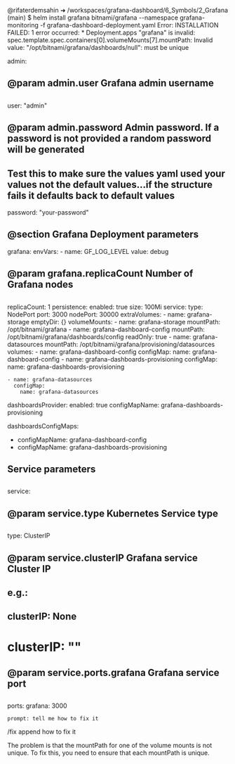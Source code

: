 @rifaterdemsahin ➜ /workspaces/grafana-dashboard/6_Symbols/2_Grafana (main) $ helm install grafana bitnami/grafana --namespace grafana-monitoring -f grafana-dashboard-deployment.yaml
Error: INSTALLATION FAILED: 1 error occurred:
        * Deployment.apps "grafana" is invalid: spec.template.spec.containers[0].volumeMounts[7].mountPath: Invalid value: "/opt/bitnami/grafana/dashboards/null": must be unique


admin:
  ## @param admin.user Grafana admin username
  ##
  user: "admin"
  ## @param admin.password Admin password. If a password is not provided a random password will be generated
  ##
  ## Test this to make sure the values yaml used your values not the default values...if the structure fails it defaults back to default values
  password: "your-password"

## @section Grafana Deployment parameters
grafana:
  envVars:
    - name: GF_LOG_LEVEL
      value: debug
  ## @param grafana.replicaCount Number of Grafana nodes
  ##
  replicaCount: 1
  persistence:
    enabled: true
    size: 100Mi
  service:
    type: NodePort
    port: 3000
    nodePort: 30000
  extraVolumes:
    - name: grafana-storage
      emptyDir: {}
  volumeMounts:
    - name: grafana-storage
      mountPath: /opt/bitnami/grafana
    - name: grafana-dashboard-config
      mountPath: /opt/bitnami/grafana/dashboards/config
      readOnly: true
    - name: grafana-datasources
      mountPath: /opt/bitnami/grafana/provisioning/datasources
  volumes:
    - name: grafana-dashboard-config
      configMap:
        name: grafana-dashboard-config
    - name: grafana-dashboards-provisioning
      configMap:
        name: grafana-dashboards-provisioning

    - name: grafana-datasources
      configMap:
        name: grafana-datasources

          
dashboardsProvider:
  enabled: true
  configMapName: grafana-dashboards-provisioning

dashboardsConfigMaps:
   - configMapName: grafana-dashboard-config
   - configMapName: grafana-dashboards-provisioning
  

## Service parameters
##
service:
  ## @param service.type Kubernetes Service type
  ##
  type: ClusterIP
  ## @param service.clusterIP Grafana service Cluster IP
  ## e.g.:
  ## clusterIP: None
  ##
  # clusterIP: ""
  ## @param service.ports.grafana Grafana service port
  ##
  ports:
    grafana: 3000

    prompt: tell me how to fix it 

/fix
append how to fix it

The problem is that the mountPath for one of the volume mounts is not unique. To fix this, you need to ensure that each mountPath is unique.